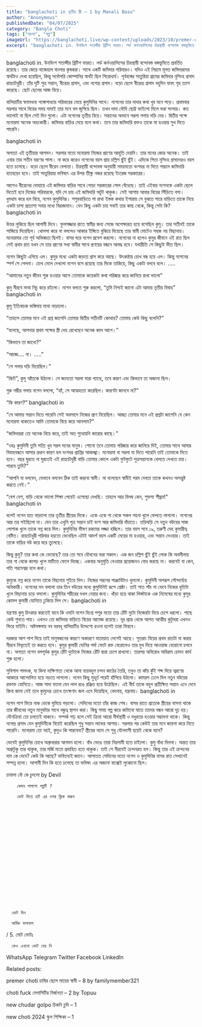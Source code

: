 ```yaml
---
title: "banglachoti in তৃতীয় স্ত্রী – 1 by Manali Basu"
author: "Anonymous"
publishedDate: "04/07/2025"
category: "Bangla Choti"
tags: ["বাংলা", "গল্প"]
imageUrl: "https://banglachoti.live/wp-content/uploads/2023/10/premer-choti-e1698428378326-150x150.jpg"
excerpt: "banglachoti in. উনবিংশ শতাব্দীর ব্রিটিশ ভারত। লর্ড কর্নওয়ালিসের চিরস্থায়ী বন্দোবস্ত বঙ্গভূমিতে প্রবর্তিত রয়েছে। তার জেরে নাজেহাল বাংলার কৃষকরা। সাথে একটি জমিদার পরিবারও। যদিও এই নিয়মে মূলত জমিদারদের স..."
---
```


banglachoti in. উনবিংশ শতাব্দীর ব্রিটিশ ভারত। লর্ড কর্নওয়ালিসের চিরস্থায়ী বন্দোবস্ত বঙ্গভূমিতে প্রবর্তিত রয়েছে। তার জেরে নাজেহাল বাংলার কৃষকরা। সাথে একটি জমিদার পরিবারও। যদিও এই নিয়মে মূলত জমিদারদের স্বার্থটাও দেখা হয়েছিল, কিন্তু সর্বোপরি কোম্পানির স্বার্থই ছিল শিরোধার্য। পূর্ববঙ্গের সাতুরিয়া গ্রামের জমিদার নৃসিংহ প্রসাদ রায়চৌধুরী। তাঁর দুটি পুত্র সন্তান, বীরেন্দ্র প্রসাদ, এবং নগেন্দ্র প্রসাদ। বড়ো ছেলে বীরেন্দ্র প্রসাদ বহুদিন যাবৎ গৃহ ত্যাগ করেছে। ছোট ছেলের আজ বিয়ে।


বালিয়াটির স্বনামধন্য গঙ্গোপাধ্যায় পরিবারের মেয়ে কুমুদিনির সাথে। নগেনের তার দাদার কথা খুব মনে পড়ে। প্রথমবার সরলার সাথে বিয়ের সময় দাদাই তার মনে বল জুগিয়ে ছিল। তখন দাদা বৌদি ছোট্ট ভাইপো মিলে ভরা সংসার। কত ভালোই না ছিল সেই দিন গুলো। এটা নগেনের তৃতীয় বিয়ে। সন্তানের অভাবে সরলা গলায় দড়ি দেয়। দ্বিতীয় পক্ষে মনোরমা অনেক অহংকারী। জমিদার বাড়ির মেয়ে বলে কথা। তবে তার জমিদারি রক্তও তাকে মা হওয়ার সুখ দিতে পারেনি।


banglachoti in


অগত্যা এই তৃতীয়ার আগমন। সরলার মতো মনোরমা নিজের প্রাণের আহুতি দেয়নি। তার মনের জোর অনেক। তাই এবার তার সতীন বরণের পালা। না করে করেও নগেনের বয়স প্রায় চল্লিশ ছুঁই ছুঁই। এদিকে পিতা নৃসিংহ প্রসাদেরও বয়স হতে চলেছে। বড়ো ছেলে বীরেন বেপাত্তা। চিরস্থায়ী বন্দোবস্ত অনুযায়ী সময়মতো বংশধর না দিতে পারলে জমিদারি হাতছাড়া হবে। তাই সাতুরিয়ার ভবিষ্যৎ এর উপর তীক্ষ্ণ নজর রয়েছে ইংরেজ সরকারের।


আগেও বীরেনের দোহায়ে এই জমিদার বাড়ির সাথে গোড়া সরকারের গোল বেঁধেছে। তাই এইবার নগেনকে একটা ছেলে দিতেই হবে নিজের পরিবারকে, যদি সে চায় এই জমিদারি অটুট থাকুক। সেই আশায় আবার বিয়ের পিঁড়িতে বসা। ধুমধাম করে হল বিয়ে, নগেন কুমুদিনির। শশুরবাড়িতে পা রাখা ইস্তক কথায় ইশারায় সে বুঝতে পারে বাড়িতে তাকে নিয়ে একটা চাপা প্রত্যাশা সবার মধ্যে বিরাজমান। যেন কিছু একটা চায় সবাই তার কাছ থেকে, কিন্তু সেটা কি? banglachoti in


উত্তর লুকিয়ে ছিল আগামী দিনে। ফুলসজ্জার রাতে স্বামীর জন্য সেজে অপেক্ষারত হয়ে বসেছিল কুমু। তার সতীনই তাকে সাজিয়ে দিয়েছিল। খোলসা করে না বললেও আকার ইঙ্গিতে বুঝিয়ে দিয়েছে তার স্বামী মোটেও সহজ নয় বিছানায়। মনোরমার তো পূর্ব অভিজ্ঞতা ছিলই। বাসর ঘরে নগেন প্রবেশ করলো। নগেনের না হলেও কুমুর জীবনে এই রাত ছিল সেই প্রথম রাত যখন সে তার প্রাণের সখা স্বামীর সাথে প্রণয়ের বন্ধনে আবদ্ধ হবে। যথারীতি সে কিছুটা ভীত ছিল।












নগেন কিছুটা এগিয়ে এল। কুমুর মধ্যে একটা জড়তা গ্রাস করে আছে। উৎকণ্ঠায় চোখ বন্ধ হয়ে এল। কিন্তু নগেনের স্পর্শ সে পেলনা। চোখ মেলে দেখলো নগেন বসে রয়েছে তার দিকে তাকিয়ে, কিছু একটা বলবে বলে। …..

“আমাদের নতুন জীবন শুরু হওয়ার আগে তোমাকে কয়েকটা কথা পরিষ্কার করে জানিয়ে রাখা ভালো”

কুমু নীরবে মাথা নিচু করে রইলো। নগেন বলতে শুরু করলো, “তুমি নিশ্চই জানো এটা আমার তৃতীয় বিবাহ” banglachoti in


কুমু ইতিবাচক ভঙ্গিমায় মাথা নাড়ালো।

“তাহলে তোমার মনে এই প্রশ্ন জাগেনি তোমার দ্বিতীয় সতীনটি কোথায়? তোমায় কেউ কিছু বলেনি?”

“বলেছে, আপনার প্রথম পক্ষের স্ত্রী দেহ রেখেছেন অনেক কাল আগে।”

“কিভাবে তা জানো?”


“আজ্ঞে…. না। …..”

“সে গলায় দড়ি দিয়েছিল।”

“কি!!”, কুমু আঁতকে উঠলো। সে জানতো সরলা মারা গ্যাছে, তবে কারণ এবং কিভাবে তা অজানা ছিল।

গুরু গম্ভীর গলায় নগেন বললো, “হ্যাঁ, সে আত্মহত্যা করেছিল। কারণটা জানবে না?”

“কি কারণ?” banglachoti in


“সে আমায় সন্তান দিতে পারেনি সেই অবসাদে নিজের প্রাণ নিয়েছিল। আচ্ছা তোমার মনে এই প্রশ্নটা জাগেনি যে কেন মনোরমা থাকতেও আমি তোমাকে বিয়ে করে আনলাম?”


“জমিদাররা তো অনেক বিয়ে করে, তাই অত শুধোয়নি কারোর কাছে।”


“ওহঃ কুমুদিনী তুমি সত্যি খুব সরল মনের মানুষ। শোনো তবে তোমায় পরিষ্কার করে জানিয়ে দিই, তোমার সাথে আমার বিবাহবন্ধনে আসার প্রধান কারণ হল বংশধর প্রাপ্তির আকাঙ্খা। মনোরমা বা সরলা যা দিতে পারেনি তাই তোমাকে দিতে হবে। বছর ঘুরতে না ঘুরতেই এই রায়চৌধুরী বাড়ি তোমার কোলে একটা ফুটফুটে পুত্রসন্তানকে খেলতে দেখতে চায়। পারবে তুমি?”


“আপনি যা বলবেন, যেভাবে বলবেন ঠিক তাই করবো স্বামী। মা বলেছেন স্বামীই পরম দেবতা তাকে কখনও অসন্তুষ্ট করতে নেই।”


“বেশ বেশ, বাড়ি থেকে ভালো শিক্ষা পেয়েই এসেছো দেখছি। তাহলে আর বিলম্ব কেন, শুভস্য শীঘ্রম!” banglachoti in


বলেই নগেন হাত বাড়ালো তার তৃতীয় স্ত্রীয়ের দিকে। একে একে গা থেকে সকল গহনা খুলে ফেলতে লাগলো। নগেনের আর তর সইছিলো না। যেন তার এখুনি পুত্র সন্তান চাই বংশ আর জমিদারি বাঁচাতে। তড়িঘড়ি সে নতুন বউয়ের সাজ পোশাক খুলে তাকে নগ্ন করে দিল। কুমুদিনির ভীষণ রকমের লজ্জা হচ্ছিল। তার বয়স সবে ১৯, তরুণী দেহ কুমারীত্ব বেষ্টিত। রায়চৌধুরী পরিবার হয়তো ভেবেছিল এটাই আদর্শ বয়স একটি মেয়ের মা হওয়ার, এবং সন্তান দেওয়ার। তাই তাকে বাড়ির বউ করে ঘরে তুলেছে।


কিন্তু কুমু? তার কথা কে ভেবেছে? তার তো সবে যৌবনের ভরা সকাল। এক জন চল্লিশ ছুঁই ছুঁই লোক কি অবলীলায় তার গা থেকে কাপড় খুলে মাটিতে ফেলে দিচ্ছে। একবার অনুমুতি নেওয়ার প্রয়োজনও বোধ করছে না। করবেই বা কেন, পতি পরমেশ্বর বলে কথা।


কুমুকে নগ্ন করে নগেন তাকে বিছানায় শুইয়ে দিল। নিজের পরনের পাঞ্জাবিটাও খুললো। কুমুদিনী অপরূপ সৌন্দর্য্যের অধিকারী। নগেনের মন বললো তার তিন বউয়ের মধ্যে কুমুদিনিই রূপে শ্রেষ্ঠা। তাই সাত পাঁচ না ভেবে নিজের ধুতিটা খুলে বিছানায় চড়ে বসলো। কুমুদিনির শরীরের দখল নেয়ার জন্য। খাঁড়া হয়ে থাকা লিঙ্গটাকে এক নিমেষের মধ্যে কুমুর কোমল কুমারী যোনিতে ঢুকিয়ে দিল সে। banglachoti in


যন্ত্রণায় কুমু চিৎকার করতেই যাবে কি ওমনি নগেন হিংশ্র পশুর মতো তার ঠোঁট দুটো নিজেরটা দিয়ে চেপে ধরলো। পাছে কেউ শুনতে পায়। এখনও তো জমিদার বাড়িতে বিয়ের আমেজ রয়েছে। দূর প্রান্ত থেকে আগত আত্মীয় কুটুমরা এখনও ফিরে যাইনি। অষ্টমঙ্গলায় নব বরবধূ বালিয়াটির উদ্দেশ্যে রওনা হলেই তারা ফিরবে।


দরজার আশ পাশ দিয়ে তাই মানুষজনের কারণে অকারণে যাতায়াত লেগেই আছে। সুতরাং বিয়ের প্রথম রাতটা যা করার নীরবে নিভৃতেই তা করতে হবে। কুমুর কুমারী যোনির পর্দা ফেটে রক্ত বেরোলেও তার মুখ দিয়ে আওয়াজ বেরোনো চলবে না। অগত্যা নগেন বলপূর্বক কুমুর ঠোঁট দুটোকে নিজের ঠোঁট দ্বারা চেপে রাখলো। তারপর অবিরোধ অবিরাম চোদন কার্য শুরু হলো।


সুবিশাল পালংক, যা কিনা দাক্ষিণাত্য থেকে আনা ব্যয়বহুল চন্দন কাঠের তৈরি, তবুও তা কাঁয় কুঁই শব্দ দিয়ে ত্বরণের আকারে আন্দোলিত হয়ে নড়তে লাগলো। নগেন কিছু মুহূর্ত পরেই হাঁপিয়ে উঠলো। কামরস ঢেলে দিল নতুন বউয়ের রক্তাক্ত যোনিতে। আজ সাদা ফ্যানা যেন লাল রঙে রঞ্জিত হয়ে উঠেছিল। এই বীর্য তাকে বহুল প্রতীক্ষিত সন্তান এনে দেবে কিনা জানা নেই তবে কুমুদের চোখে তৎক্ষণাৎ জল এনে দিয়েছিল, বেদনায়, যন্ত্রনায়। banglachoti in


নগেন পাশ ফিরে নাক ডেকে ঘুমিয়ে পড়লো। সেদিনের মতো তাঁর কাজ শেষ। বাসর রাতে প্রত্যেক স্ত্রীয়ের বাসনা থাকে তার জীবনের নতুন মানুষটার সাথে বন্ধুত্ব স্থাপন করা। কিছু সময় গল্প করে কাটানো যাতে তাদের বন্ধন আরো দৃঢ় হয়। যৌনক্রিয়া তো চলতেই থাকবে। সম্পর্ক গাঢ় হলে সেই ক্রিয়া আরো দীর্ঘস্থায়ী ও মধুরতর হওয়ার সম্ভাবনা থাকে। কিন্তু নগেন্দ্র প্রসাদ যেন কুমুদিনীকে বিয়েই করেছিল শুধু সন্তান লাভের আশায়। সরলার পর কেউই তার মনে জায়গা করে নিতে পারেনি। মনোরমা তো নয়ই, কুমুও কি পারবেনা? স্ত্রীয়ের নামে সে শুধু যৌনদাসী হয়েই থেকে যাবে?


ভেবেই কুমুদিনির চোখে অশ্রুধারার আগমন হলো। বাঁধ ভেঙে তারা নিম্নগামী হতে চাইলো। কুমু বাঁধা দিলনা। অন্তত তার অশ্রুটুকু তার থাকুক, তার মর্জি মতো প্রবাহিত হতে থাকুক। তাই সে নীরবেই ক্রন্দনরত হল। কিন্তু তার এই ক্রন্দনের দাম কে দেবে? কেউ কি আছে? ভবিতব্যই জানে। আপাতত সেদিনের মতো নগেন ও কুমুদিনির বাসর রাত সেখানেই সম্পন্ন হলো। আগামী দিন কি হতে চলেছে তা ভবিষৎ এর অজানা বাক্সেই লুকোনো ছিল।


চাবালা বৌ কে চুদলো by Devil


 
 
 
        কেমন লাগলো গল্পটি ?      
 
        ভোট দিতে হার্ট এর ওপর ক্লিক করুন      
 
 
 
 
 
 
 
 
 
 
 
 
 
 
 
 
 
 
 
 
 
      ভোট দিন    
 
      সার্বিক ফলাফল 
 / 5. মোট ভোটঃ 
 
 
      কেও এখনো ভোট দেয় নি    
 
 
 
 
WhatsApp
Telegram
Twitter
Facebook
LinkedIn




Related posts:






premer choti চাষির ছেলে মায়ের স্বামী – 8 by familymember321




choti fuck মেগাসিটির নির্জনতা – 2 by Topuu




new chudar golpo চিকনি চুদি – 1




new choti 2024 স্কুল শিক্ষিকা – 1
